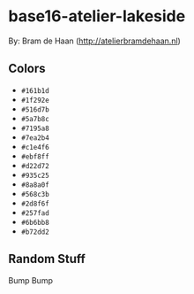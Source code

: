 # base16-atelier-lakeside

By: Bram de Haan (http://atelierbramdehaan.nl)

## Colors

* `#161b1d`
* `#1f292e`
* `#516d7b`
* `#5a7b8c`
* `#7195a8`
* `#7ea2b4`
* `#c1e4f6`
* `#ebf8ff`
* `#d22d72`
* `#935c25`
* `#8a8a0f`
* `#568c3b`
* `#2d8f6f`
* `#257fad`
* `#6b6bb8`
* `#b72dd2`

## Random Stuff

Bump
Bump
